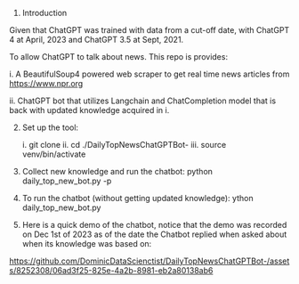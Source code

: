 1. Introduction
  
  Given that ChatGPT was trained with data from a cut-off date, with ChatGPT 4 at April, 2023 and ChatGPT 3.5 at Sept, 2021. 
  
  To allow ChatGPT to talk about news. This repo is provides:
  
  i. A BeautifulSoup4 powered web scraper to get real time news articles from https://www.npr.org
  
  ii. ChatGPT bot that utilizes Langchain and ChatCompletion model that is back with updated knowledge acquired in i.
  

2. Set up the tool:

   i. git clone
   ii. cd ./DailyTopNewsChatGPTBot-
   iii. source venv/bin/activate
   

4. Collect new knowledge and run the chatbot:
   python daily_top_new_bot.py -p
   

6. To run the chatbot (without getting updated knowledge):
   ython daily_top_new_bot.py
   
   
8. Here is a quick demo of the chatbot, notice that the demo was recorded on Dec 1st of 2023 as of the date the Chatbot replied when asked about when its knowledge was based on:
   

https://github.com/DominicDataScienctist/DailyTopNewsChatGPTBot-/assets/8252308/06ad3f25-825e-4a2b-8981-eb2a80138ab6


